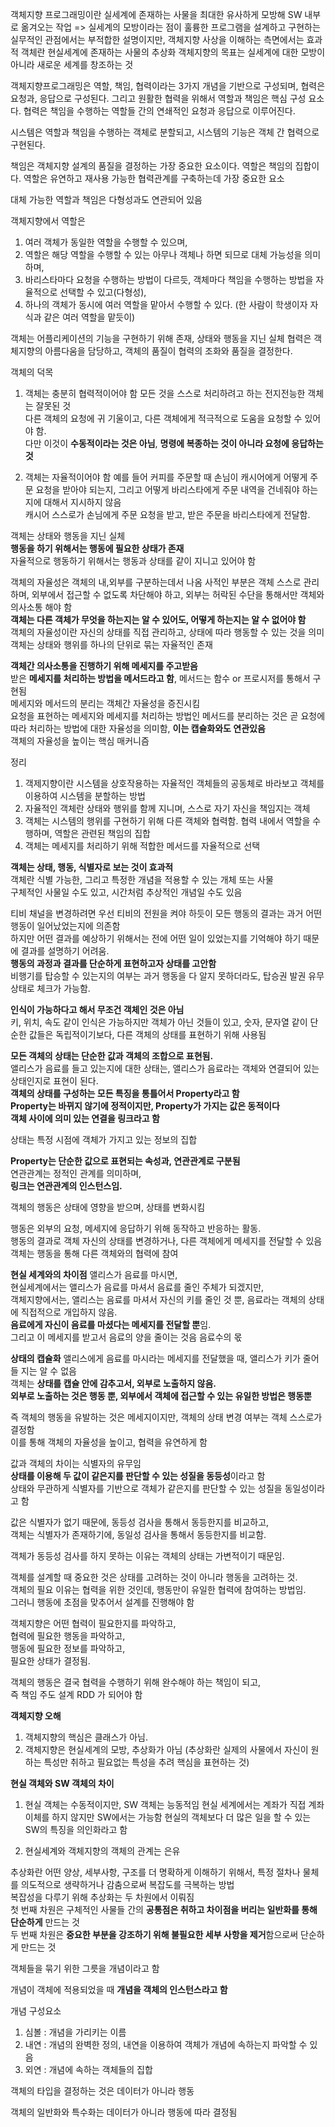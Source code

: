 <!-- ---
layout: post
title: 01. Docker, Kubernetes
categories: [study, etc]
tags: [blog]
---

- toc
{:toc .large-only} -->

객체지향 프로그래밍이란 실세계에 존재하는 사물을 최대한 유사하게 모방해 SW 내부로 옮겨오는 작업
=> 실세계의 모방이라는 점이 훌륭한 프로그램을 설계하고 구현하는 실무적인 관점에서는 부적합한 설명이지만, 객체지향 사상을 이해하는 측면에서는 효과적
객체란 현실세계에 존재하는 사물의 추상화
객체지향의 목표는 실세계에 대한 모방이 아니라 새로운 세계를 창조하는 것

객체지향프로그래밍은 역할, 책임, 협력이라는 3가지 개념을 기반으로 구성되며, 
협력은 요청과, 응답으로 구성된다. 그리고 원활한 협력을 위해서 역할과 책임은 핵심 구성 요소다.
협력은 책임을 수행하는 역할들 간의 연쇄적인 요청과 응답으로 이루어진다.

시스템은 역할과 책임을 수행하는 객체로 분할되고, 시스템의 기능은 객체 간 협력으로 구현된다.

책임은 객체지향 설계의 품질을 결정하는 가장 중요한 요소이다.
역할은 책임의 집합이다.
역할은 유연하고 재사용 가능한 협력관계를 구축하는데 가장 중요한 요소

대체 가능한 역할과 책임은 다형성과도 연관되어 있음

객체지향에서 역할은
1. 여러 객체가 동일한 역할을 수행할 수 있으며,
2. 역할은 해당 역할을 수행할 수 있는 아무나 객체나 하면 되므로 대체 가능성을 의미하며,
3. 바리스타마다 요청을 수행하는 방법이 다르듯, 객체마다 책임을 수행하는 방법을 자율적으로 선택할 수 있고(다형성),
4. 하나의 객체가 동시에 여러 역할을 맡아서 수행할 수 있다. (한 사람이 학생이자 자식과 같은 여러 역할을 맡듯이)

객체는 어플리케이션의 기능을 구현하기 위해 존재, 상태와 행동을 지닌 실체
협력은 객체지향의 아름다움을 담당하고, 객체의 품질이 협력의 조화와 품질을 결정한다.

객체의 덕목
1. 객체는 충분히 협력적이어야 함
  모든 것을 스스로 처리하려고 하는 전지전능한 객체는 잘못된 것     
  다른 객체의 요청에 귀 기울이고, 다른 객체에게 적극적으로 도움을 요청할 수 있어야 함.     
  다만 이것이 **수동적이라는 것은 아님**, **명령에 복종하는 것이 아니라 요청에 응답하는 것**


2. 객체는 자율적이어야 함
  예를 들어 커피를 주문할 때 손님이 캐시어에게 어떻게 주문 요청을 받아야 되는지, 그리고 어떻게 바리스타에게 주문 내역을 건네줘야 하는지에 대해서 지시하지 않음     
  캐시어 스스로가 손님에게 주문 요청을 받고, 받은 주문을 바리스타에게 전달함.

객체는 상태와 행동을 지닌 실체     
**행동을 하기 위해서는 행동에 필요한 상태가 존재**     
자율적으로 행동하기 위해서는 행동과 상태를 같이 지니고 있어야 함

객체의 자율성은 객체의 내,외부를 구분하는데서 나옴
사적인 부분은 객체 스스로 관리하며, 외부에서 접근할 수 없도록 차단해야 하고, 외부는 허락된 수단을 통해서만 객체와 의사소통 해야 함     
**객체는 다른 객체가 무엇을 하는지는 알 수 있어도, 어떻게 하는지는 알 수 없어야 함**     
객체의 자율성이란 자신의 상태를 직접 관리하고, 상태에 따라 행동할 수 있는 것을 의미     
객체는 상태와 행위를 하나의 단위로 묶는 자율적인 존재

**객체간 의사소통을 진행하기 위해 메세지를 주고받음**     
받은 **메세지를 처리하는 방법을 메서드라고 함**, 메서드는 함수 or 프로시저를 통해서 구현됨     
메세지와 메서드의 분리는 객체간 자율성을 증진시킴     
요청을 표현하는 메세지와 메세지를 처리하는 방법인 메서드를 분리하는 것은 곧 요청에 따라 처리하는 방법에 대한 자율성을 의미함, **이는 캡슐화와도 연관있음**     
객체의 자율성을 높이는 핵심 매커니즘

정리

1. 객제지향이란 시스템을 상호작용하는 자율적인 객체들의 공동체로 바라보고 객체를 이용하여 시스템을 분할하는 방법
2. 자율적인 객체란 상태와 행위를 함께 지니며, 스스로 자기 자신을 책임지는 객체
3. 객체는 시스템의 행위를 구현하기 위해 다른 객체와 협력함. 협력 내에서 역할을 수행하며, 역할은 관련된 책임의 집합
4. 객체는 메세지를 처리하기 위해 적합한 메서드를 자율적으로 선택

**객체는 상태, 행동, 식별자로 보는 것이 효과적**     
객체란 식별 가능한, 그리고 특정한 개념을 적용할 수 있는 개체 또는 사물     
구체적인 사물일 수도 있고, 시간처럼 추상적인 개념일 수도 있음     

티비 채널을 변경하려면 우선 티비의 전원을 켜야 하듯이 모든 행동의 결과는 과거 어떤 행동이 일어났었는지에 의존함     
하지만 어떤 결과를 예상하기 위해서는 전에 어떤 일이 있었는지를 기억해야 하기 때문에 결과를 설명하기 어려움.     
**행동의 과정과 결과를 단순하게 표현하고자 상태를 고안함**     
비행기를 탑승할 수 있는지의 여부는 과거 행동을 다 알지 못하더라도, 탑승권 발권 유무 상태로 체크가 가능함.

**인식이 가능하다고 해서 무조건 객체인 것은 아님**     
키, 위치, 속도 같이 인식은 가능하지만 객체가 아닌 것들이 있고,
숫자, 문자열 같이 단순한 값들은 독립적이기보다, 다른 객체의 상태를 표현하기 위해 사용됨

**모든 객체의 상태는 단순한 값과 객체의 조합으로 표현됨.**     
앨리스가 음료를 들고 있는지에 대한 상태는, 앨리스가 음료라는 객체와 연결되어 있는 상태인지로 표현이 된다.     
**객체의 상태를 구성하는 모든 특징을 통틀어서 Property라고 함**     
**Property는 바뀌지 않기에 정적이지만, Property가 가지는 값은 동적이다**     
**객체 사이에 의미 있는 연결을 링크라고 함**     

상태는 특정 시점에 객체가 가지고 있는 정보의 집합

**Property는 단순한 값으로 표현되는 속성과, 연관관계로 구분됨**     
연관관계는 정적인 관계를 의미하며,     
**링크는 연관관계의 인스턴스임.**

객체의 행동은 상태에 영향을 받으며, 상태를 변화시킴

행동은 외부의 요청, 메세지에 응답하기 위해 동작하고 반응하는 활동.     
행동의 결과로 객체 자신의 상태를 변경하거나, 다른 객체에게 메세지를 전달할 수 있음     
객체는 행동을 통해 다른 객체와의 협력에 참여

**현실 세계와의 차이점**
앨리스가 음료를 마시면,     
현실세계에서는 앨리스가 음료를 마셔서 음료를 줄인 주체가 되겠지만,     
객체지향에서는, 앨리스는 음료를 마셔서 자신의 키를 줄인 것 뿐, 음료라는 객체의 상태에 직접적으로 개입하지 않음.     
**음료에게 자신이 음료를 마셨다는 메세지를 전달할 뿐**임.     
그리고 이 메세지를 받고서 음료의 양을 줄이는 것음 음료수의 몫

**상태의 캡슐화**
앨리스에게 음료를 마시라는 메세지를 전달했을 때, 앨리스가 키가 줄어들 지는 알 수 없음     
객체는 **상태를 캡슐 안에 감추고서, 외부로 노출하지 않음.**     
**외부로 노출하는 것은 행동 뿐, 외부에서 객체에 접근할 수 있는 유일한 방법은 행동뿐**

즉 객체의 행동을 유발하는 것은 메세지이지만, 객체의 상태 변경 여부는 객체 스스로가 결정함      
이를 통해 객체의 자율성을 높이고, 협력을 유연하게 함

값과 객체의 차이는 식별자의 유무임     
**상태를 이용해 두 값이 같은지를 판단할 수 있는 성질을 동등성**이라고 함     
상태와 무관하게 식별자를 기반으로 객체가 같은지를 판단할 수 있는 성질을 동일성이라고 함

값은 식별자가 없기 때문에, 동등성 검사을 통해서 동등한지를 비교하고,     
객체는 식별자가 존재하기에, 동일성 검사을 통해서 동등한지를 비교함.

객체가 동등성 검사를 하지 못하는 이유는 객체의 상태는 가변적이기 때문임.

객체를 설계할 때 중요한 것은 상태를 고려하는 것이 아니라 행동을 고려하는 것.      
객체의 필요 이유는 협력을 위한 것인데, 행동만이 유일한 협력에 참여하는 방법임.     
그러니 행동에 초점을 맞추어서 설계를 진행해야 함

객체지향은 어떤 협력이 필요한지를 파악하고,    
협력에 필요한 행동을 파악하고,    
행동에 필요한 정보를 파악하고,     
필요한 상태가 결정됨.

객체의 행동은 결국 협력을 수행하기 위해 완수해야 하는 책임이 되고,     
즉 책임 주도 설계 RDD 가 되어야 함

**객체지향 오해**
1. 객체지향의 핵심은 클래스가 아님.
2. 객체지향은 현실세계의 모방, 추상화가 아님 (추상화란 실제의 사물에서 자신이 원하는 특성만 취하고 필요없는 특성을 추려 핵심을 표현하는 것)

**현실 객체와 SW 객체의 차이**
1. 현실 객체는 수동적이지만, SW 객체는 능동적임
    현실 세계에서는 계좌가 직접 계좌이체를 하지 않지만 SW에서는 가능함
    현실의 객체보다 더 많은 일을 할 수 있는 SW의 특징을 의인화라고 함

2. 현실세계와 객체지향의 객체의 관계는 은유


추상화란 어떤 양상, 세부사항, 구조를 더 명확하게 이해하기 위해서, 특정 절차나 물체를 의도적으로 생략하거나 감춤으로써 복잡도를 극복하는 방법     
복잡성을 다루기 위해 추상화는 두 차원에서 이뤄짐     
첫 번째 차원은 구체적인 사물들 간의 **공통점은 취하고 차이점을 버리는 일반화를 통해 단순하게** 만드는 것     
두 번째 차원은 **중요한 부분을 강조하기 위해 불필요한 세부 사항을 제거**함으로써 단순하게 만드는 것

객체들을 묶기 위한 그릇을 개념이라고 함

개념이 객체에 적용되었을 때 **개념을 객체의 인스턴스라고 함**

개념 구성요소
1. 심볼 : 개념을 가리키는 이름
2. 내연 : 개념의 완벽한 정의, 내연을 이용하여 객체가 개념에 속하는지 파악할 수 있음
3. 외연 : 개념에 속하는 객체들의 집합

객체의 타입을 결정하는 것은 데이터가 아니라 행동

객체의 일반화와 특수화는 데이터가 아니라 행동에 따라 결정됨